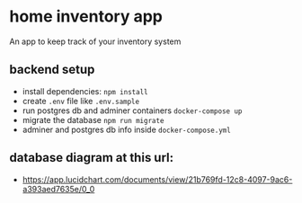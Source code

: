 # home inventory app

An app to keep track of your inventory system

## backend setup

* install dependencies: `npm install`
* create `.env` file like `.env.sample`
* run postgres db and adminer containers `docker-compose up`
* migrate the database `npm run migrate`
* adminer and postgres db info inside `docker-compose.yml`

## database diagram at this url: 
* https://app.lucidchart.com/documents/view/21b769fd-12c8-4097-9ac6-a393aed7635e/0_0